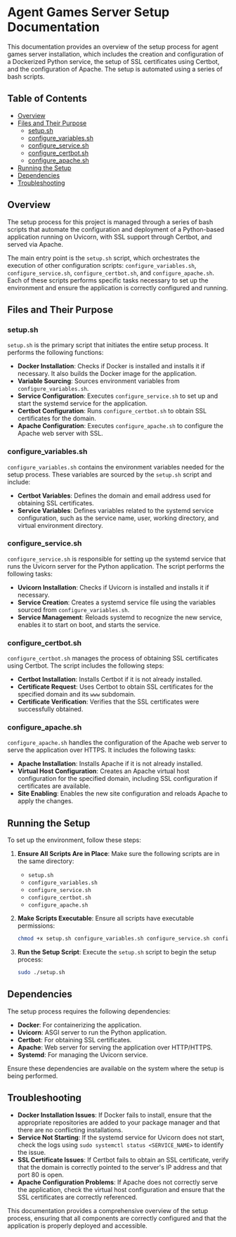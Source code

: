 # Agent Games Server Setup Documentation

This documentation provides an overview of the setup process for agent games server installation, which includes the creation and configuration of a Dockerized Python service, the setup of SSL certificates using Certbot, and the configuration of Apache. The setup is automated using a series of bash scripts.

## Table of Contents

- [Overview](#overview)
- [Files and Their Purpose](#files-and-their-purpose)
  - [setup.sh](#setupsh)
  - [configure_variables.sh](#configure_variablessh)
  - [configure_service.sh](#configure_servicesh)
  - [configure_certbot.sh](#configure_certbotsh)
  - [configure_apache.sh](#configure_apachesh)
- [Running the Setup](#running-the-setup)
- [Dependencies](#dependencies)
- [Troubleshooting](#troubleshooting)

## Overview

The setup process for this project is managed through a series of bash scripts that automate the configuration and deployment of a Python-based application running on Uvicorn, with SSL support through Certbot, and served via Apache.

The main entry point is the `setup.sh` script, which orchestrates the execution of other configuration scripts: `configure_variables.sh`, `configure_service.sh`, `configure_certbot.sh`, and `configure_apache.sh`. Each of these scripts performs specific tasks necessary to set up the environment and ensure the application is correctly configured and running.

## Files and Their Purpose

### setup.sh

`setup.sh` is the primary script that initiates the entire setup process. It performs the following functions:

- **Docker Installation**: Checks if Docker is installed and installs it if necessary. It also builds the Docker image for the application.
- **Variable Sourcing**: Sources environment variables from `configure_variables.sh`.
- **Service Configuration**: Executes `configure_service.sh` to set up and start the systemd service for the application.
- **Certbot Configuration**: Runs `configure_certbot.sh` to obtain SSL certificates for the domain.
- **Apache Configuration**: Executes `configure_apache.sh` to configure the Apache web server with SSL.

### configure_variables.sh

`configure_variables.sh` contains the environment variables needed for the setup process. These variables are sourced by the `setup.sh` script and include:

- **Certbot Variables**: Defines the domain and email address used for obtaining SSL certificates.
- **Service Variables**: Defines variables related to the systemd service configuration, such as the service name, user, working directory, and virtual environment directory.

### configure_service.sh

`configure_service.sh` is responsible for setting up the systemd service that runs the Uvicorn server for the Python application. The script performs the following tasks:

- **Uvicorn Installation**: Checks if Uvicorn is installed and installs it if necessary.
- **Service Creation**: Creates a systemd service file using the variables sourced from `configure_variables.sh`.
- **Service Management**: Reloads systemd to recognize the new service, enables it to start on boot, and starts the service.

### configure_certbot.sh

`configure_certbot.sh` manages the process of obtaining SSL certificates using Certbot. The script includes the following steps:

- **Certbot Installation**: Installs Certbot if it is not already installed.
- **Certificate Request**: Uses Certbot to obtain SSL certificates for the specified domain and its `www` subdomain.
- **Certificate Verification**: Verifies that the SSL certificates were successfully obtained.

### configure_apache.sh

`configure_apache.sh` handles the configuration of the Apache web server to serve the application over HTTPS. It includes the following tasks:

- **Apache Installation**: Installs Apache if it is not already installed.
- **Virtual Host Configuration**: Creates an Apache virtual host configuration for the specified domain, including SSL configuration if certificates are available.
- **Site Enabling**: Enables the new site configuration and reloads Apache to apply the changes.

## Running the Setup

To set up the environment, follow these steps:

1. **Ensure All Scripts Are in Place**: Make sure the following scripts are in the same directory:
   - `setup.sh`
   - `configure_variables.sh`
   - `configure_service.sh`
   - `configure_certbot.sh`
   - `configure_apache.sh`

2. **Make Scripts Executable**: Ensure all scripts have executable permissions:
   ```bash
   chmod +x setup.sh configure_variables.sh configure_service.sh configure_certbot.sh configure_apache.sh
   ```

3. **Run the Setup Script**: Execute the `setup.sh` script to begin the setup process:
   ```bash
   sudo ./setup.sh
   ```

## Dependencies

The setup process requires the following dependencies:

- **Docker**: For containerizing the application.
- **Uvicorn**: ASGI server to run the Python application.
- **Certbot**: For obtaining SSL certificates.
- **Apache**: Web server for serving the application over HTTP/HTTPS.
- **Systemd**: For managing the Uvicorn service.

Ensure these dependencies are available on the system where the setup is being performed.

## Troubleshooting

- **Docker Installation Issues**: If Docker fails to install, ensure that the appropriate repositories are added to your package manager and that there are no conflicting installations.
- **Service Not Starting**: If the systemd service for Uvicorn does not start, check the logs using `sudo systemctl status <SERVICE_NAME>` to identify the issue.
- **SSL Certificate Issues**: If Certbot fails to obtain an SSL certificate, verify that the domain is correctly pointed to the server's IP address and that port 80 is open.
- **Apache Configuration Problems**: If Apache does not correctly serve the application, check the virtual host configuration and ensure that the SSL certificates are correctly referenced.

This documentation provides a comprehensive overview of the setup process, ensuring that all components are correctly configured and that the application is properly deployed and accessible.